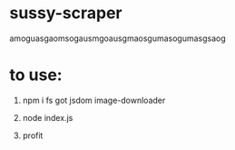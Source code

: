 # sussy-scraper
amoguasgaomsogausmgoausgmaosgumasogumasgsaog

# to use:

1. npm i fs got jsdom image-downloader

2. node index.js

3. profit
